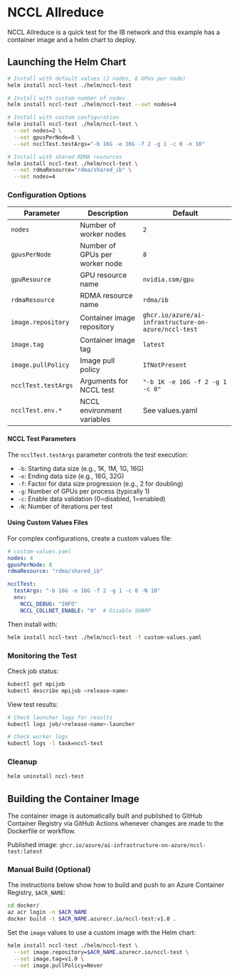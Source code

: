 # NCCL Allreduce

NCCL Allreduce is a quick test for the IB network and this example has a container image and a helm chart to deploy.

## Launching the Helm Chart

```bash
# Install with default values (2 nodes, 8 GPUs per node)
helm install nccl-test ./helm/nccl-test

# Install with custom number of nodes
helm install nccl-test ./helm/nccl-test --set nodes=4

# Install with custom configuration
helm install nccl-test ./helm/nccl-test \
  --set nodes=2 \
  --set gpusPerNode=8 \
  --set ncclTest.testArgs="-b 16G -e 16G -f 2 -g 1 -c 0 -n 10"

# Install with shared RDMA resources
helm install nccl-test ./helm/nccl-test \
  --set rdmaResource="rdma/shared_ib" \
  --set nodes=4
```

### Configuration Options

| Parameter | Description | Default |
|-----------|-------------|---------|
| `nodes` | Number of worker nodes | `2` |
| `gpusPerNode` | Number of GPUs per worker node | `8` |
| `gpuResource` | GPU resource name | `nvidia.com/gpu` |
| `rdmaResource` | RDMA resource name | `rdma/ib` |
| `image.repository` | Container image repository | `ghcr.io/azure/ai-infrastructure-on-azure/nccl-test` |
| `image.tag` | Container image tag | `latest` |
| `image.pullPolicy` | Image pull policy | `IfNotPresent` |
| `ncclTest.testArgs` | Arguments for NCCL test | `"-b 1K -e 16G -f 2 -g 1 -c 0"` |
| `ncclTest.env.*` | NCCL environment variables | See values.yaml |

#### NCCL Test Parameters

The `ncclTest.testArgs` parameter controls the test execution:

- `-b`: Starting data size (e.g., 1K, 1M, 1G, 16G)
- `-e`: Ending data size (e.g., 16G, 32G)
- `-f`: Factor for data size progression (e.g., 2 for doubling)
- `-g`: Number of GPUs per process (typically 1)
- `-c`: Enable data validation (0=disabled, 1=enabled)
- `-N`: Number of iterations per test


#### Using Custom Values Files

For complex configurations, create a custom values file:

```yaml
# custom-values.yaml
nodes: 4
gpusPerNode: 8
rdmaResource: "rdma/shared_ib"

ncclTest:
  testArgs: "-b 16G -e 16G -f 2 -g 1 -c 0 -N 10"
  env:
    NCCL_DEBUG: "INFO"
    NCCL_COLLNET_ENABLE: "0"  # Disable SHARP
```

Then install with:
```bash
helm install nccl-test ./helm/nccl-test -f custom-values.yaml
```

### Monitoring the Test

Check job status:
```bash
kubectl get mpijob
kubectl describe mpijob <release-name>
```

View test results:
```bash
# Check launcher logs for results
kubectl logs job/<release-name>-launcher

# Check worker logs
kubectl logs -l task=nccl-test
```

### Cleanup

```bash
helm uninstall nccl-test
```

## Building the Container Image

The container image is automatically built and published to GitHub Container Registry via GitHub Actions whenever changes are made to the Dockerfile or workflow.

Published image: `ghcr.io/azure/ai-infrastructure-on-azure/nccl-test:latest`

### Manual Build (Optional)

The instructions below show how to build and push to an Azure Container Registry, `$ACR_NAME`:

```bash
cd docker/
az acr login -n $ACR_NAME
docker build -t $ACR_NAME.azurecr.io/nccl-test:v1.0 .
```

Set the `image` values to use a custom image with the Helm chart:

```bash
helm install nccl-test ./helm/nccl-test \
  --set image.repository=$ACR_NAME.azurecr.io/nccl-test \
  --set image.tag=v1.0 \
  --set image.pullPolicy=Never
```